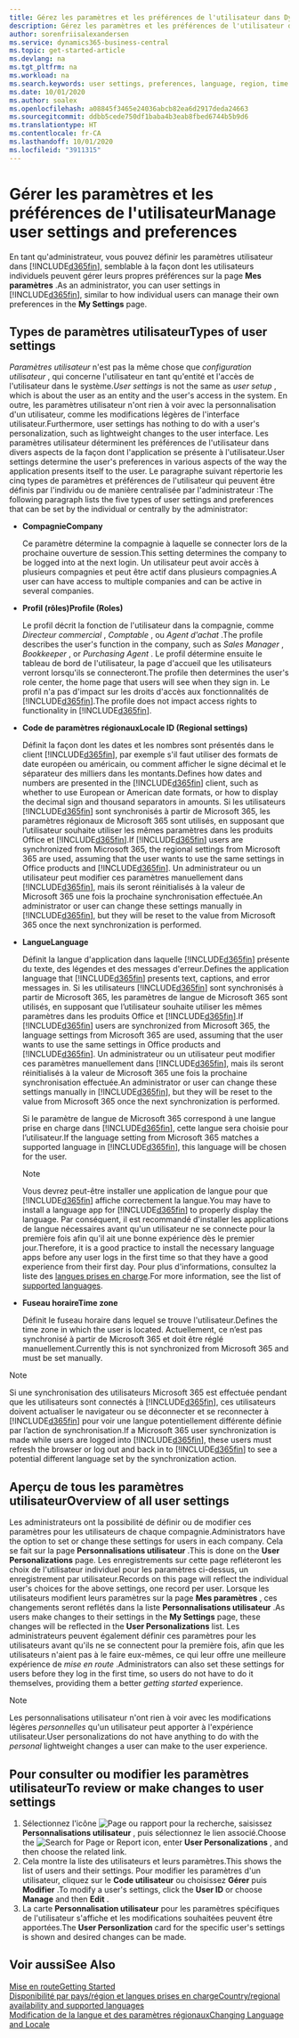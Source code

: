 ```yaml
---
title: Gérez les paramètres et les préférences de l'utilisateur dans Dynamics 365 Business Central
description: Gérez les paramètres et les préférences de l'utilisateur dans Dynamics 365 Business Central.
author: sorenfriisalexandersen
ms.service: dynamics365-business-central
ms.topic: get-started-article
ms.devlang: na
ms.tgt_pltfrm: na
ms.workload: na
ms.search.keywords: user settings, preferences, language, region, time zone, regional settings
ms.date: 10/01/2020
ms.author: soalex
ms.openlocfilehash: a08845f3465e24036abcb82ea6d2917deda24663
ms.sourcegitcommit: ddbb5cede750df1baba4b3eab8fbed6744b5b9d6
ms.translationtype: HT
ms.contentlocale: fr-CA
ms.lasthandoff: 10/01/2020
ms.locfileid: "3911315"
---
```

# <a name="manage-user-settings-and-preferences"></a><span data-ttu-id="5971f-103">Gérer les paramètres et les préférences de l'utilisateur</span><span class="sxs-lookup"><span data-stu-id="5971f-103">Manage user settings and preferences</span></span>

<span data-ttu-id="5971f-104">En tant qu'administrateur, vous pouvez définir les paramètres utilisateur dans [!INCLUDE[d365fin](includes/d365fin_md.md)], semblable à la façon dont les utilisateurs individuels peuvent gérer leurs propres préférences sur la page **Mes paramètres** .</span><span class="sxs-lookup"><span data-stu-id="5971f-104">As an administrator, you can user settings in [!INCLUDE[d365fin](includes/d365fin_md.md)], similar to how individual users can manage their own preferences in the **My Settings** page.</span></span>  

## <a name="types-of-user-settings"></a><span data-ttu-id="5971f-105">Types de paramètres utilisateur</span><span class="sxs-lookup"><span data-stu-id="5971f-105">Types of user settings</span></span>

<span data-ttu-id="5971f-106">*Paramètres utilisateur* n'est pas la même chose que *configuration utilisateur* , qui concerne l'utilisateur en tant qu'entité et l'accès de l'utilisateur dans le système.</span><span class="sxs-lookup"><span data-stu-id="5971f-106">*User settings* is not the same as *user setup* , which is about the user as an entity and the user's access in the system.</span></span> <span data-ttu-id="5971f-107">En outre, les paramètres utilisateur n'ont rien à voir avec la personnalisation d'un utilisateur, comme les modifications légères de l'interface utilisateur.</span><span class="sxs-lookup"><span data-stu-id="5971f-107">Furthermore, user settings has nothing to do with a user's personalization, such as lightweight changes to the user interface.</span></span> <span data-ttu-id="5971f-108">Les paramètres utilisateur déterminent les préférences de l'utilisateur dans divers aspects de la façon dont l'application se présente à l'utilisateur.</span><span class="sxs-lookup"><span data-stu-id="5971f-108">User settings determine the user's preferences in various aspects of the way the application presents itself to the user.</span></span> <span data-ttu-id="5971f-109">Le paragraphe suivant répertorie les cinq types de paramètres et préférences de l'utilisateur qui peuvent être définis par l'individu ou de manière centralisée par l'administrateur :</span><span class="sxs-lookup"><span data-stu-id="5971f-109">The following paragraph lists the five types of user settings and preferences that can be set by the individual or centrally by the administrator:</span></span>

- <span data-ttu-id="5971f-110">**Compagnie**</span><span class="sxs-lookup"><span data-stu-id="5971f-110">**Company**</span></span>  

  <span data-ttu-id="5971f-111">Ce paramètre détermine la compagnie à laquelle se connecter lors de la prochaine ouverture de session.</span><span class="sxs-lookup"><span data-stu-id="5971f-111">This setting determines the company to be logged into at the next login.</span></span> <span data-ttu-id="5971f-112">Un utilisateur peut avoir accès à plusieurs compagnies et peut être actif dans plusieurs compagnies.</span><span class="sxs-lookup"><span data-stu-id="5971f-112">A user can have access to multiple companies and can be active in several companies.</span></span>

- <span data-ttu-id="5971f-113">**Profil (rôles)**</span><span class="sxs-lookup"><span data-stu-id="5971f-113">**Profile (Roles)**</span></span>  

  <span data-ttu-id="5971f-114">Le profil décrit la fonction de l'utilisateur dans la compagnie, comme *Directeur commercial* , *Comptable* , ou *Agent d'achat* .</span><span class="sxs-lookup"><span data-stu-id="5971f-114">The profile describes the user's function in the company, such as *Sales Manager* , *Bookkeeper* , or *Purchasing Agent* .</span></span> <span data-ttu-id="5971f-115">Le profil détermine ensuite le tableau de bord de l'utilisateur, la page d'accueil que les utilisateurs verront lorsqu'ils se connecteront.</span><span class="sxs-lookup"><span data-stu-id="5971f-115">The profile then determines the user's role center, the home page that users will see when they sign in.</span></span> <span data-ttu-id="5971f-116">Le profil n'a pas d'impact sur les droits d'accès aux fonctionnalités de [!INCLUDE[d365fin](includes/d365fin_md.md)].</span><span class="sxs-lookup"><span data-stu-id="5971f-116">The profile does not impact access rights to functionality in [!INCLUDE[d365fin](includes/d365fin_md.md)].</span></span>  

- <span data-ttu-id="5971f-117">**Code de paramètres régionaux**</span><span class="sxs-lookup"><span data-stu-id="5971f-117">**Locale ID (Regional settings)**</span></span>  

  <span data-ttu-id="5971f-118">Définit la façon dont les dates et les nombres sont présentés dans le client [!INCLUDE[d365fin](includes/d365fin_md.md)], par exemple s'il faut utiliser des formats de date européen ou américain, ou comment afficher le signe décimal et le séparateur des milliers dans les montants.</span><span class="sxs-lookup"><span data-stu-id="5971f-118">Defines how dates and numbers are presented in the [!INCLUDE[d365fin](includes/d365fin_md.md)] client, such as whether to use European or American date formats, or how to display the decimal sign and thousand separators in amounts.</span></span> <span data-ttu-id="5971f-119">Si les utilisateurs [!INCLUDE[d365fin](includes/d365fin_md.md)] sont synchronisés à partir de Microsoft 365, les paramètres régionaux de Microsoft 365 sont utilisés, en supposant que l’utilisateur souhaite utiliser les mêmes paramètres dans les produits Office et [!INCLUDE[d365fin](includes/d365fin_md.md)].</span><span class="sxs-lookup"><span data-stu-id="5971f-119">If [!INCLUDE[d365fin](includes/d365fin_md.md)] users are synchronized from Microsoft 365, the regional settings from Microsoft 365 are used, assuming that the user wants to use the same settings in Office products and [!INCLUDE[d365fin](includes/d365fin_md.md)].</span></span> <span data-ttu-id="5971f-120">Un administrateur ou un utilisateur peut modifier ces paramètres manuellement dans [!INCLUDE[d365fin](includes/d365fin_md.md)], mais ils seront réinitialisés à la valeur de Microsoft 365 une fois la prochaine synchronisation effectuée.</span><span class="sxs-lookup"><span data-stu-id="5971f-120">An administrator or user can change these settings manually in [!INCLUDE[d365fin](includes/d365fin_md.md)], but they will be reset to the value from Microsoft 365 once the next synchronization is performed.</span></span>

- <span data-ttu-id="5971f-121">**Langue**</span><span class="sxs-lookup"><span data-stu-id="5971f-121">**Language**</span></span>  

  <span data-ttu-id="5971f-122">Définit la langue d'application dans laquelle [!INCLUDE[d365fin](includes/d365fin_md.md)] présente du texte, des légendes et des messages d'erreur.</span><span class="sxs-lookup"><span data-stu-id="5971f-122">Defines the application language that [!INCLUDE[d365fin](includes/d365fin_md.md)] presents text, captions, and error messages in.</span></span> <span data-ttu-id="5971f-123">Si les utilisateurs [!INCLUDE[d365fin](includes/d365fin_md.md)] sont synchronisés à partir de Microsoft 365, les paramètres de langue de Microsoft 365 sont utilisés, en supposant que l’utilisateur souhaite utiliser les mêmes paramètres dans les produits Office et [!INCLUDE[d365fin](includes/d365fin_md.md)].</span><span class="sxs-lookup"><span data-stu-id="5971f-123">If [!INCLUDE[d365fin](includes/d365fin_md.md)] users are synchronized from Microsoft 365, the language settings from Microsoft 365 are used, assuming that the user wants to use the same settings in Office products and [!INCLUDE[d365fin](includes/d365fin_md.md)].</span></span> <span data-ttu-id="5971f-124">Un administrateur ou un utilisateur peut modifier ces paramètres manuellement dans [!INCLUDE[d365fin](includes/d365fin_md.md)], mais ils seront réinitialisés à la valeur de Microsoft 365 une fois la prochaine synchronisation effectuée.</span><span class="sxs-lookup"><span data-stu-id="5971f-124">An administrator or user can change these settings manually in [!INCLUDE[d365fin](includes/d365fin_md.md)], but they will be reset to the value from Microsoft 365 once the next synchronization is performed.</span></span>

  <span data-ttu-id="5971f-125">Si le paramètre de langue de Microsoft 365 correspond à une langue prise en charge dans [!INCLUDE[d365fin](includes/d365fin_md.md)], cette langue sera choisie pour l’utilisateur.</span><span class="sxs-lookup"><span data-stu-id="5971f-125">If the language setting from Microsoft 365 matches a supported language in [!INCLUDE[d365fin](includes/d365fin_md.md)], this language will be chosen for the user.</span></span>  

  > [!NOTE]
  > <span data-ttu-id="5971f-126">Vous devrez peut-être installer une application de langue pour que [!INCLUDE[d365fin](includes/d365fin_md.md)] affiche correctement la langue.</span><span class="sxs-lookup"><span data-stu-id="5971f-126">You may have to install a language app for [!INCLUDE[d365fin](includes/d365fin_md.md)] to properly display the language.</span></span> <span data-ttu-id="5971f-127">Par conséquent, il est recommandé d'installer les applications de langue nécessaires avant qu'un utilisateur ne se connecte pour la première fois afin qu'il ait une bonne expérience dès le premier jour.</span><span class="sxs-lookup"><span data-stu-id="5971f-127">Therefore, it is a good practice to install the necessary language apps before any user logs in the first time so that they have a good experience from their first day.</span></span> <span data-ttu-id="5971f-128">Pour plus d'informations, consultez la liste des [langues prises en charge](/dynamics365/business-central/dev-itpro/compliance/apptest-countries-and-translations).</span><span class="sxs-lookup"><span data-stu-id="5971f-128">For more information, see the list of [supported languages](/dynamics365/business-central/dev-itpro/compliance/apptest-countries-and-translations).</span></span>  
  
- <span data-ttu-id="5971f-129">**Fuseau horaire**</span><span class="sxs-lookup"><span data-stu-id="5971f-129">**Time zone**</span></span>  

  <span data-ttu-id="5971f-130">Définit le fuseau horaire dans lequel se trouve l'utilisateur.</span><span class="sxs-lookup"><span data-stu-id="5971f-130">Defines the time zone in which the user is located.</span></span> <span data-ttu-id="5971f-131">Actuellement, ce n’est pas synchronisé à partir de Microsoft 365 et doit être réglé manuellement.</span><span class="sxs-lookup"><span data-stu-id="5971f-131">Currently this is not synchronized from Microsoft 365 and must be set manually.</span></span>  

> [!NOTE]
> <span data-ttu-id="5971f-132">Si une synchronisation des utilisateurs Microsoft 365 est effectuée pendant que les utilisateurs sont connectés à [!INCLUDE[d365fin](includes/d365fin_md.md)], ces utilisateurs doivent actualiser le navigateur ou se déconnecter et se reconnecter à [!INCLUDE[d365fin](includes/d365fin_md.md)] pour voir une langue potentiellement différente définie par l’action de synchronisation.</span><span class="sxs-lookup"><span data-stu-id="5971f-132">If a Microsoft 365 user synchronization is made while users are logged into [!INCLUDE[d365fin](includes/d365fin_md.md)], these users must refresh the browser or log out and back in to [!INCLUDE[d365fin](includes/d365fin_md.md)] to see a potential different language set by the synchronization action.</span></span>

## <a name="overview-of-all-user-settings"></a><span data-ttu-id="5971f-133">Aperçu de tous les paramètres utilisateur</span><span class="sxs-lookup"><span data-stu-id="5971f-133">Overview of all user settings</span></span>

<span data-ttu-id="5971f-134">Les administrateurs ont la possibilité de définir ou de modifier ces paramètres pour les utilisateurs de chaque compagnie.</span><span class="sxs-lookup"><span data-stu-id="5971f-134">Administrators have the option to set or change these settings for users in each company.</span></span> <span data-ttu-id="5971f-135">Cela se fait sur la page **Personnalisations utilisateur** .</span><span class="sxs-lookup"><span data-stu-id="5971f-135">This is done on the **User Personalizations** page.</span></span> <span data-ttu-id="5971f-136">Les enregistrements sur cette page refléteront les choix de l'utilisateur individuel pour les paramètres ci-dessus, un enregistrement par utilisateur.</span><span class="sxs-lookup"><span data-stu-id="5971f-136">Records on this page will reflect the individual user's choices for the above settings, one record per user.</span></span> <span data-ttu-id="5971f-137">Lorsque les utilisateurs modifient leurs paramètres sur la page **Mes paramètres** , ces changements seront reflétés dans la liste **Personnalisations utilisateur** .</span><span class="sxs-lookup"><span data-stu-id="5971f-137">As users make changes to their settings in the **My Settings** page, these changes will be reflected in the **User Personalizations** list.</span></span> <span data-ttu-id="5971f-138">Les administrateurs peuvent également définir ces paramètres pour les utilisateurs avant qu'ils ne se connectent pour la première fois, afin que les utilisateurs n'aient pas à le faire eux-mêmes, ce qui leur offre une meilleure expérience de *mise en route* .</span><span class="sxs-lookup"><span data-stu-id="5971f-138">Administrators can also set these settings for users before they log in the first time, so users do not have to do it themselves, providing them a better *getting started* experience.</span></span>

> [!NOTE]
> <span data-ttu-id="5971f-139">Les personnalisations utilisateur n'ont rien à voir avec les modifications légères *personnelles* qu'un utilisateur peut apporter à l'expérience utilisateur.</span><span class="sxs-lookup"><span data-stu-id="5971f-139">User personalizations do not have anything to do with the *personal* lightweight changes a user can make to the user experience.</span></span>

## <a name="to-review-or-make-changes-to-user-settings"></a><span data-ttu-id="5971f-140">Pour consulter ou modifier les paramètres utilisateur</span><span class="sxs-lookup"><span data-stu-id="5971f-140">To review or make changes to user settings</span></span>

1. <span data-ttu-id="5971f-141">Sélectionnez l'icône ![Page ou rapport pour la recherche](media/ui-search/search_small.png "Icône Page ou rapport pour la recherche"), saisissez **Personnalisations utilisateur** , puis sélectionnez le lien associé.</span><span class="sxs-lookup"><span data-stu-id="5971f-141">Choose the ![Search for Page or Report](media/ui-search/search_small.png "Search for Page or Report icon") icon, enter **User Personalizations** , and then choose the related link.</span></span>
2. <span data-ttu-id="5971f-142">Cela montre la liste des utilisateurs et leurs paramètres.</span><span class="sxs-lookup"><span data-stu-id="5971f-142">This shows the list of users and their settings.</span></span> <span data-ttu-id="5971f-143">Pour modifier les paramètres d'un utilisateur, cliquez sur le **Code utilisateur** ou choisissez **Gérer** puis **Modifier** .</span><span class="sxs-lookup"><span data-stu-id="5971f-143">To modify a user's settings, click the **User ID** or choose **Manage** and then **Edit** .</span></span>
3. <span data-ttu-id="5971f-144">La carte **Personnalisation utilisateur** pour les paramètres spécifiques de l'utilisateur s'affiche et les modifications souhaitées peuvent être apportées.</span><span class="sxs-lookup"><span data-stu-id="5971f-144">The **User Personlization** card for the specific user's settings is shown and desired changes can be made.</span></span>  

## <a name="see-also"></a><span data-ttu-id="5971f-145">Voir aussi</span><span class="sxs-lookup"><span data-stu-id="5971f-145">See Also</span></span>

[<span data-ttu-id="5971f-146">Mise en route</span><span class="sxs-lookup"><span data-stu-id="5971f-146">Getting Started</span></span>](product-get-started.md)  
[<span data-ttu-id="5971f-147">Disponibilité par pays/région et langues prises en charge</span><span class="sxs-lookup"><span data-stu-id="5971f-147">Country/regional availability and supported languages</span></span>](/dynamics365/business-central/dev-itpro/compliance/apptest-countries-and-translations)  
[<span data-ttu-id="5971f-148">Modification de la langue et des paramètres régionaux</span><span class="sxs-lookup"><span data-stu-id="5971f-148">Changing Language and Locale</span></span>](about-locale-language.md)  
